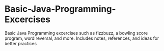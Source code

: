 # Basic-Java-Programming-Excercises
 Basic Java Programming excercises such as fizzbuzz, a bowling score program, word reversal, and more. Includes notes, references, and ideas for better practices